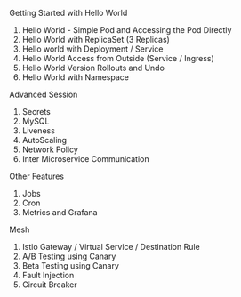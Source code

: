 Getting Started with Hello World

1. Hello World - Simple Pod and Accessing the Pod Directly
2. Hello World with ReplicaSet (3 Replicas)
3. Hello world with Deployment / Service
4. Hello World Access from Outside (Service / Ingress)
5. Hello World Version Rollouts and Undo
6. Hello World with Namespace

Advanced Session

1. Secrets
2. MySQL
3. Liveness
4. AutoScaling
5. Network Policy
6. Inter Microservice Communication

Other Features

1. Jobs
2. Cron
3. Metrics and Grafana

Mesh
1. Istio Gateway / Virtual Service / Destination Rule
2. A/B Testing  using Canary
3. Beta Testing  using Canary
4. Fault Injection
5. Circuit Breaker
